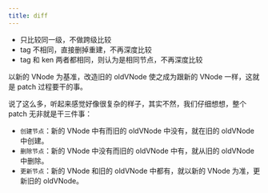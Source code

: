 ```yaml
---
title: diff
---
```


- 只比较同一级，不做跨级比较
- tag 不相同，直接删掉重建，不再深度比较
- tag 和 ken 两者都相同，则认为是相同节点，不再深度比较

以新的 VNode 为基准，改造旧的 oldVNode 使之成为跟新的 VNode 一样，这就是 patch 过程要干的事。

说了这么多，听起来感觉好像很复杂的样子，其实不然，我们仔细想想，整个 patch 无非就是干三件事：

- `创建节点`：新的 VNode 中有而旧的 oldVNode 中没有，就在旧的 oldVNode 中创建。
- `删除节点`：新的 VNode 中没有而旧的 oldVNode 中有，就从旧的 oldVNode 中删除。
- `更新节点`：新的 VNode 和旧的 oldVNode 中都有，就以新的 VNode 为准，更新旧的 oldVNode。
